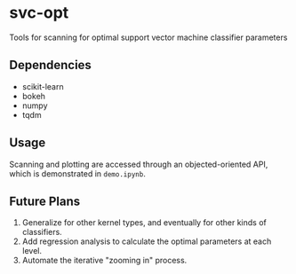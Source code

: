# svc-opt
Tools for scanning for optimal support vector machine classifier parameters

## Dependencies
- scikit-learn
- bokeh
- numpy
- tqdm

## Usage
Scanning and plotting are accessed through an objected-oriented API, which is demonstrated in `demo.ipynb`.

## Future Plans
1. Generalize for other kernel types, and eventually for other kinds of classifiers.
2. Add regression analysis to calculate the optimal parameters at each level.
3. Automate the iterative "zooming in" process.
